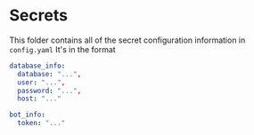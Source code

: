 Secrets
=======

This folder contains all of the secret configuration information in `config.yaml`
It's in the format

```yaml
database_info:
  database: "...",
  user: "...",
  password: "...",
  host: "..."

bot_info:
  token: "..."
````

